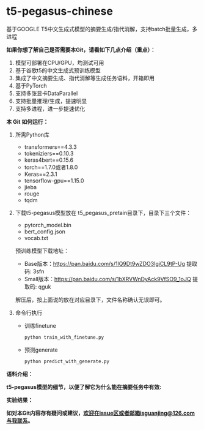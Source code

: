 # t5-pegasus-chinese
基于GOOGLE T5中文生成式模型的摘要生成/指代消解，支持batch批量生成，多进程

**如果你想了解自己是否需要本Git，请看如下几点介绍（重点）：**
1. 模型可部署在CPU/GPU，均测试可用
2. 基于谷歌t5的中文生成式预训练模型
3. 集成了中文摘要生成、指代消解等生成任务语料，开箱即用
4. 基于PyTorch
5. 支持多张显卡DataParallel
6. 支持批量推理/生成，提速明显
7. 支持多进程，进一步提速优化

**本 Git 如何运行：**  
1. 所需Python库  
    - transformers==4.3.3  
    - tokeniziers==0.10.3  
    - keras4bert==0.15.6
    - torch==1.7.0或者1.8.0
    - Keras==2.3.1
    - tensorflow-gpu==1.15.0
    - jieba
    - rouge
    - tqdm
2. 下载t5-pegasus模型放在 t5_pegasus_pretain目录下，目录下三个文件：
   - pytorch_model.bin
   - bert_config.json
   - vocab.txt  

    预训练模型下载地址：
    - Base版本：https://pan.baidu.com/s/1lQ9Dt9wZDO3IgiCL9tP-Ug 提取码: 3sfn
    - Small版本：https://pan.baidu.com/s/1bXRVWnDyAck9VfSO9_1oJQ 提取码: qguk

    解压后，按上面说的放在对应目录下，文件名称确认无误即可。
3. 命令行执行
   - 训练finetune
        ```bash
        python train_with_finetune.py
        ```
   - 预测generate
        ```bash
        python predict_with_generate.py
        ```
**语料介绍：**

**t5-pegasus模型的细节，以便了解它为什么能在摘要任务中有效:**

**实验结果：**


**如对本Git内容存有疑问或建议，欢迎在issue区或者邮箱isguanjing@126.com与我联系。**